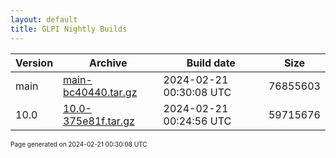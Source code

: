 ```yaml
---
layout: default
title: GLPI Nightly Builds
---
```


Version|Archive|Build date|Size
---|---|---|---
main|[main-bc40440.tar.gz](main-bc40440.tar.gz)|2024-02-21 00:30:08 UTC|76855603
10.0|[10.0-375e81f.tar.gz](10.0-375e81f.tar.gz)|2024-02-21 00:24:56 UTC|59715676

<font size="1">Page generated on 2024-02-21 00:30:08 UTC</font>
